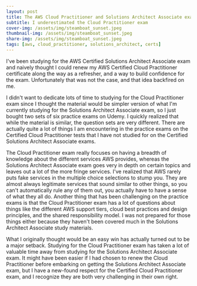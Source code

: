 ```yaml
---
layout: post
title: The AWS Cloud Practitioner and Solutions Architect Associate exams are both difficult 
subtitle: I underestimated the Cloud Practitioner exam
cover-img: /assets/img/steamboat_sunset.jpeg
thumbnail-img: /assets/img/steamboat_sunset.jpeg
share-img: /assets/img/steamboat_sunset.jpeg
tags: [aws, cloud_practitioner, solutions_architect, certs]
---
```


I've been studying for the AWS Certified Solutions Architect Associate exam and naively thought I could renew my AWS Certified Cloud Practitioner certificate along the way as a refresher, and a way to build confidence for the exam. Unfortunately that was not the case, and that idea backfired on me.

I didn't want to dedicate lots of time to studying for the Cloud Practitioner exam since I thought the material would be simpler version of what I'm currently studying for the Solutions Architect Associate exam, so I just bought two sets of six practice exams on Udemy. I quickly realized that while the material is similar, the question sets are very different. There are actually quite a lot of things I am encountering in the practice exams on the Certified Cloud Practitioner tests that I have not studied for on the Certified Solutions Architect Associate exams. 

The Cloud Practitioner exam really focuses on having a breadth of knowledge about the different services AWS provides, whereas the Solutions Architect Associate exam goes very in depth on certain topics and leaves out a lot of the more fringe services. I've realized that AWS rarely puts fake services in the multiple choice selections to stump you. They are almost always legitimate services that sound similar to other things, so you can't automatically rule any of them out, you actually have to have a sense of what they all do. Another thing that has been challenging on the practice exams is that the Cloud Practitioner exam has a lot of questions about things like the different AWS support tiers, cloud best practices and design principles, and the shared responsibility model. I was not prepared for those things either because they haven't been covered much in the Solutions Architect Associate study materials.

What I originally thought would be an easy win has actually turned out to be a major setback. Studying for the Cloud Practitioner exam has taken a lot of valuable time away from studying for the Solutions Architect Associate exam. It might have been easier if I had chosen to renew the Cloud Practitioner before embarking on getting the Solutions Architect Associate exam, but I have a new-found respect for the Certified Cloud Practitioner exam, and I recognize they are both very challenging in their own right.
